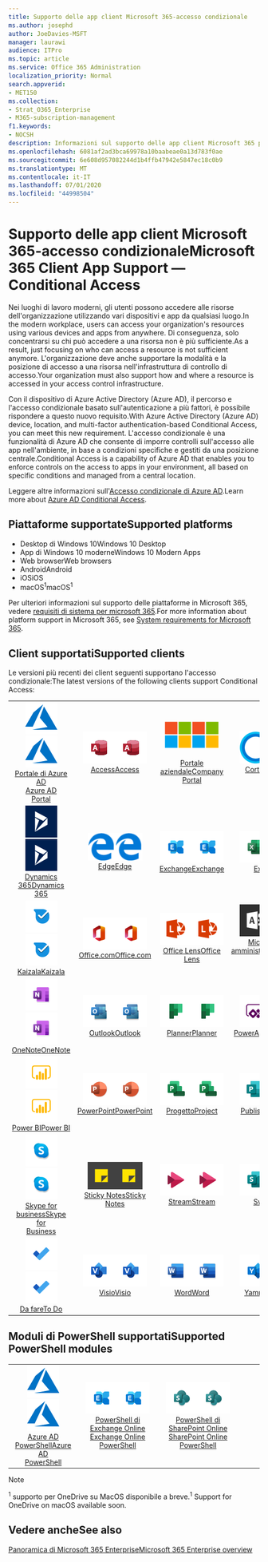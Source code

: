 ```yaml
---
title: Supporto delle app client Microsoft 365-accesso condizionale
ms.author: josephd
author: JoeDavies-MSFT
manager: laurawi
audience: ITPro
ms.topic: article
ms.service: Office 365 Administration
localization_priority: Normal
search.appverid:
- MET150
ms.collection:
- Strat_O365_Enterprise
- M365-subscription-management
f1.keywords:
- NOCSH
description: Informazioni sul supporto delle app client Microsoft 365 per l'accesso condizionale
ms.openlocfilehash: 6081af2ad3bca69978a10baabeae0a13d783f0ae
ms.sourcegitcommit: 6e608d957082244d1b4ffb47942e5847ec18c0b9
ms.translationtype: MT
ms.contentlocale: it-IT
ms.lasthandoff: 07/01/2020
ms.locfileid: "44998504"
---
```

# <a name="microsoft-365-client-app-support--conditional-access"></a><span data-ttu-id="d6e63-103">Supporto delle app client Microsoft 365-accesso condizionale</span><span class="sxs-lookup"><span data-stu-id="d6e63-103">Microsoft 365 Client App Support — Conditional Access</span></span>

<span data-ttu-id="d6e63-104">Nei luoghi di lavoro moderni, gli utenti possono accedere alle risorse dell'organizzazione utilizzando vari dispositivi e app da qualsiasi luogo.</span><span class="sxs-lookup"><span data-stu-id="d6e63-104">In the modern workplace, users can access your organization's resources using various devices and apps from anywhere.</span></span> <span data-ttu-id="d6e63-105">Di conseguenza, solo concentrarsi su chi può accedere a una risorsa non è più sufficiente.</span><span class="sxs-lookup"><span data-stu-id="d6e63-105">As a result, just focusing on who can access a resource is not sufficient anymore.</span></span> <span data-ttu-id="d6e63-106">L'organizzazione deve anche supportare la modalità e la posizione di accesso a una risorsa nell'infrastruttura di controllo di accesso.</span><span class="sxs-lookup"><span data-stu-id="d6e63-106">Your organization must also support how and where a resource is accessed in your access control infrastructure.</span></span>

<span data-ttu-id="d6e63-107">Con il dispositivo di Azure Active Directory (Azure AD), il percorso e l'accesso condizionale basato sull'autenticazione a più fattori, è possibile rispondere a questo nuovo requisito.</span><span class="sxs-lookup"><span data-stu-id="d6e63-107">With Azure Active Directory (Azure AD) device, location, and multi-factor authentication-based Conditional Access, you can meet this new requirement.</span></span> <span data-ttu-id="d6e63-108">L'accesso condizionale è una funzionalità di Azure AD che consente di imporre controlli sull'accesso alle app nell'ambiente, in base a condizioni specifiche e gestiti da una posizione centrale.</span><span class="sxs-lookup"><span data-stu-id="d6e63-108">Conditional Access is a capability of Azure AD that enables you to enforce controls on the access to apps in your environment, all based on specific conditions and managed from a central location.</span></span>

<span data-ttu-id="d6e63-109">Leggere altre informazioni sull'[Accesso condizionale di Azure AD](https://docs.microsoft.com/azure/active-directory/conditional-access/).</span><span class="sxs-lookup"><span data-stu-id="d6e63-109">Learn more about [Azure AD Conditional Access](https://docs.microsoft.com/azure/active-directory/conditional-access/).</span></span>

## <a name="supported-platforms"></a><span data-ttu-id="d6e63-110">Piattaforme supportate</span><span class="sxs-lookup"><span data-stu-id="d6e63-110">Supported platforms</span></span>

 - <span data-ttu-id="d6e63-111">Desktop di Windows 10</span><span class="sxs-lookup"><span data-stu-id="d6e63-111">Windows 10 Desktop</span></span>
 - <span data-ttu-id="d6e63-112">App di Windows 10 moderne</span><span class="sxs-lookup"><span data-stu-id="d6e63-112">Windows 10 Modern Apps</span></span>
 - <span data-ttu-id="d6e63-113">Web browser</span><span class="sxs-lookup"><span data-stu-id="d6e63-113">Web browsers</span></span>
 - <span data-ttu-id="d6e63-114">Android</span><span class="sxs-lookup"><span data-stu-id="d6e63-114">Android</span></span>
 - <span data-ttu-id="d6e63-115">iOS</span><span class="sxs-lookup"><span data-stu-id="d6e63-115">iOS</span></span>
 - <span data-ttu-id="d6e63-116">macOS<sup>1</sup></span><span class="sxs-lookup"><span data-stu-id="d6e63-116">macOS<sup>1</sup></span></span>

<span data-ttu-id="d6e63-117">Per ulteriori informazioni sul supporto delle piattaforme in Microsoft 365, vedere [requisiti di sistema per microsoft 365](https://products.office.com/office-system-requirements).</span><span class="sxs-lookup"><span data-stu-id="d6e63-117">For more information about platform support in Microsoft 365, see [System requirements for Microsoft 365](https://products.office.com/office-system-requirements).</span></span>

## <a name="supported-clients"></a><span data-ttu-id="d6e63-118">Client supportati</span><span class="sxs-lookup"><span data-stu-id="d6e63-118">Supported clients</span></span>

<span data-ttu-id="d6e63-119">Le versioni più recenti dei client seguenti supportano l'accesso condizionale:</span><span class="sxs-lookup"><span data-stu-id="d6e63-119">The latest versions of the following clients support Conditional Access:</span></span>

| | | | | | |
|:---:|:---:|:---:|:---:|:---:|:---:|
| <span data-ttu-id="d6e63-120">![Icona di Azure](media/o365-azure-64x64.png)</span><span class="sxs-lookup"><span data-stu-id="d6e63-120">![Azure icon](media/o365-azure-64x64.png)</span></span> <br> [<span data-ttu-id="d6e63-121">Portale di Azure AD <br></span><span class="sxs-lookup"><span data-stu-id="d6e63-121">Azure AD <br> Portal </span></span>](https://azure.microsoft.com/features/azure-portal/) | <span data-ttu-id="d6e63-122">![Icona Access](media/o365-access-64x64.png)</span><span class="sxs-lookup"><span data-stu-id="d6e63-122">![Access icon](media/o365-access-64x64.png)</span></span> <br> [<span data-ttu-id="d6e63-123">Access</span><span class="sxs-lookup"><span data-stu-id="d6e63-123">Access</span></span>](https://products.office.com/access) | <span data-ttu-id="d6e63-124">![Icona portale aziendale](media/o365-microsoft-64x64.png)</span><span class="sxs-lookup"><span data-stu-id="d6e63-124">![Company portal icon](media/o365-microsoft-64x64.png)</span></span> <br> [<span data-ttu-id="d6e63-125"><br>Portale aziendale</span><span class="sxs-lookup"><span data-stu-id="d6e63-125">Company <br> Portal </span></span>](https://docs.microsoft.com/intune-user-help/sign-in-to-the-company-portal)  | <span data-ttu-id="d6e63-126">![Icona Cortana](media/o365-cortana-64x64.png)</span><span class="sxs-lookup"><span data-stu-id="d6e63-126">![Cortana icon](media/o365-cortana-64x64.png)</span></span> <br> [<span data-ttu-id="d6e63-127">Cortana</span><span class="sxs-lookup"><span data-stu-id="d6e63-127">Cortana</span></span>](https://www.microsoft.com/cortana) | <span data-ttu-id="d6e63-128">![Icona di approfondimento](media/o365-delve-64x64.png)</span><span class="sxs-lookup"><span data-stu-id="d6e63-128">![Delve icon](media/o365-delve-64x64.png)</span></span> <br> [<span data-ttu-id="d6e63-129">Delve</span><span class="sxs-lookup"><span data-stu-id="d6e63-129">Delve</span></span>](https://products.office.com/business/intelligent-search) 
| <span data-ttu-id="d6e63-130">![Icona Dynamics 365](media/o365-dynamics365-64x64.png)</span><span class="sxs-lookup"><span data-stu-id="d6e63-130">![Dynamics 365 icon](media/o365-dynamics365-64x64.png)</span></span> <br> [<span data-ttu-id="d6e63-131">Dynamics 365</span><span class="sxs-lookup"><span data-stu-id="d6e63-131">Dynamics 365</span></span>](https://dynamics.microsoft.com) | <span data-ttu-id="d6e63-132">![Icona del server perimetrale](media/o365-edge-64x64.png)</span><span class="sxs-lookup"><span data-stu-id="d6e63-132">![Edge icon](media/o365-edge-64x64.png)</span></span> <br> [<span data-ttu-id="d6e63-133">Edge</span><span class="sxs-lookup"><span data-stu-id="d6e63-133">Edge</span></span>](https://www.microsoft.com/windows/microsoft-edge) | <span data-ttu-id="d6e63-134">![Icona di Exchange](media/o365-exchange-64x64.png)</span><span class="sxs-lookup"><span data-stu-id="d6e63-134">![Exchange icon](media/o365-exchange-64x64.png)</span></span> <br> [<span data-ttu-id="d6e63-135">Exchange</span><span class="sxs-lookup"><span data-stu-id="d6e63-135">Exchange</span></span>](https://products.office.com/exchange/exchange-online) | <span data-ttu-id="d6e63-136">![Icona Excel](media/o365-excel-64x64.png)</span><span class="sxs-lookup"><span data-stu-id="d6e63-136">![Excel icon](media/o365-excel-64x64.png)</span></span> <br> [<span data-ttu-id="d6e63-137">Excel</span><span class="sxs-lookup"><span data-stu-id="d6e63-137">Excel</span></span>](https://products.office.com/excel) | <span data-ttu-id="d6e63-138">![Icona maschere](media/o365-forms-64x64.png)</span><span class="sxs-lookup"><span data-stu-id="d6e63-138">![Forms icon](media/o365-forms-64x64.png)</span></span> <br> [<span data-ttu-id="d6e63-139">Maschere</span><span class="sxs-lookup"><span data-stu-id="d6e63-139">Forms</span></span>](https://flow.microsoft.com/connectors/shared_microsoftforms/microsoft-forms/) 
| <span data-ttu-id="d6e63-140">![Icona di Kaizala](media/o365-kaizala-64x64.png)</span><span class="sxs-lookup"><span data-stu-id="d6e63-140">![Kaizala icon](media/o365-kaizala-64x64.png)</span></span> <br> [<span data-ttu-id="d6e63-141">Kaizala</span><span class="sxs-lookup"><span data-stu-id="d6e63-141">Kaizala</span></span>](https://products.office.com/en/business/microsoft-kaizala) | <span data-ttu-id="d6e63-142">![Icona Office.com](media/o365-office-64x64.png)</span><span class="sxs-lookup"><span data-stu-id="d6e63-142">![Office.com icon](media/o365-office-64x64.png)</span></span> <br> [<span data-ttu-id="d6e63-143">Office.com</span><span class="sxs-lookup"><span data-stu-id="d6e63-143">Office.com</span></span>](https://www.office.com/) | <span data-ttu-id="d6e63-144">![Icona dell'obiettivo](media/o365-lens-64x64.png)</span><span class="sxs-lookup"><span data-stu-id="d6e63-144">![Lens icon](media/o365-lens-64x64.png)</span></span> <br> [<span data-ttu-id="d6e63-145">Office Lens</span><span class="sxs-lookup"><span data-stu-id="d6e63-145">Office Lens</span></span>](https://www.microsoft.com/p/office-lens/9wzdncrfj3t8?activetab=pivot%3Aoverviewtab) | <span data-ttu-id="d6e63-146">![Icona di amministrazione di Office 365](media/o365-o365admin-64x64.png)</span><span class="sxs-lookup"><span data-stu-id="d6e63-146">![Office 365 Admin icon](media/o365-o365admin-64x64.png)</span></span> <br> [<span data-ttu-id="d6e63-147">Microsoft 365 <br> amministratore</span><span class="sxs-lookup"><span data-stu-id="d6e63-147">Microsoft 365 <br> Admin</span></span>](https://products.office.com/business/manage-office-365-admin-app) | <span data-ttu-id="d6e63-148">![Icona di OneDrive for business](media/o365-OneDrive-64x64.png)</span><span class="sxs-lookup"><span data-stu-id="d6e63-148">![OneDrive for Business icon](media/o365-OneDrive-64x64.png)</span></span> <br> [<span data-ttu-id="d6e63-149">OneDrive<sup>1</sup></span><span class="sxs-lookup"><span data-stu-id="d6e63-149">OneDrive<sup>1</sup></span></span>](https://products.office.com/onedrive-for-business/online-cloud-storage) 
| <span data-ttu-id="d6e63-150">![Icona di OneNote](media/o365-OneNote-64x64.png)</span><span class="sxs-lookup"><span data-stu-id="d6e63-150">![OneNote icon](media/o365-OneNote-64x64.png)</span></span> <br> [<span data-ttu-id="d6e63-151">OneNote</span><span class="sxs-lookup"><span data-stu-id="d6e63-151">OneNote</span></span>](https://products.office.com/onenote) | <span data-ttu-id="d6e63-152">![Icona di Outlook](media/o365-outlook-64x64.png)</span><span class="sxs-lookup"><span data-stu-id="d6e63-152">![Outlook icon](media/o365-outlook-64x64.png)</span></span> <br> [<span data-ttu-id="d6e63-153">Outlook</span><span class="sxs-lookup"><span data-stu-id="d6e63-153">Outlook</span></span>](https://products.office.com/outlook) | <span data-ttu-id="d6e63-154">![Icona Planner](media/o365-planner-64x64.png)</span><span class="sxs-lookup"><span data-stu-id="d6e63-154">![Planner icon](media/o365-planner-64x64.png)</span></span> <br> [<span data-ttu-id="d6e63-155">Planner</span><span class="sxs-lookup"><span data-stu-id="d6e63-155">Planner</span></span>](https://products.office.com/business/task-management-software) | <span data-ttu-id="d6e63-156">![Icona di PowerApps](media/o365-powerapps-64x64.png)</span><span class="sxs-lookup"><span data-stu-id="d6e63-156">![PowerApps icon](media/o365-powerapps-64x64.png)</span></span> <br> [<span data-ttu-id="d6e63-157">PowerApps</span><span class="sxs-lookup"><span data-stu-id="d6e63-157">PowerApps</span></span>](https://powerapps.microsoft.com) | <span data-ttu-id="d6e63-158">![Icona Power automatizzate](media/o365-flow-64x64.png)</span><span class="sxs-lookup"><span data-stu-id="d6e63-158">![Power Automate icon](media/o365-flow-64x64.png)</span></span> <br> [<span data-ttu-id="d6e63-159"><br>Automatizzare la potenza</span><span class="sxs-lookup"><span data-stu-id="d6e63-159">Power <br> Automate</span></span>](https://flow.microsoft.com)
| <span data-ttu-id="d6e63-160">![Icona PowerBI](media/o365-powerbi-64x64.png)</span><span class="sxs-lookup"><span data-stu-id="d6e63-160">![PowerBI icon](media/o365-powerbi-64x64.png)</span></span> <br> [<span data-ttu-id="d6e63-161">Power BI</span><span class="sxs-lookup"><span data-stu-id="d6e63-161">Power BI</span></span>](https://powerbi.microsoft.com) | <span data-ttu-id="d6e63-162">![Icona PowerPoint](media/o365-powerpoint-64x64.png)</span><span class="sxs-lookup"><span data-stu-id="d6e63-162">![PowerPoint icon](media/o365-powerpoint-64x64.png)</span></span> <br> [<span data-ttu-id="d6e63-163">PowerPoint</span><span class="sxs-lookup"><span data-stu-id="d6e63-163">PowerPoint</span></span>](https://products.office.com/powerpoint) | <span data-ttu-id="d6e63-164">![Icona progetto](media/o365-project-64x64.png)</span><span class="sxs-lookup"><span data-stu-id="d6e63-164">![Project icon](media/o365-project-64x64.png)</span></span> <br> [<span data-ttu-id="d6e63-165">Progetto</span><span class="sxs-lookup"><span data-stu-id="d6e63-165">Project</span></span>](https://products.office.com/project) | <span data-ttu-id="d6e63-166">![Icona di Publisher](media/o365-publisher-64x64.png)</span><span class="sxs-lookup"><span data-stu-id="d6e63-166">![Publisher icon](media/o365-publisher-64x64.png)</span></span> <br> [<span data-ttu-id="d6e63-167">Publisher</span><span class="sxs-lookup"><span data-stu-id="d6e63-167">Publisher</span></span>](https://products.office.com/publisher) | <span data-ttu-id="d6e63-168">![Icona di SharePoint](media/o365-sharepoint-64x64.png)</span><span class="sxs-lookup"><span data-stu-id="d6e63-168">![SharePoint icon](media/o365-sharepoint-64x64.png)</span></span> <br> [<span data-ttu-id="d6e63-169">SharePoint</span><span class="sxs-lookup"><span data-stu-id="d6e63-169">Sharepoint</span></span>](https://products.office.com/sharepoint) 
| <span data-ttu-id="d6e63-170">![Icona di Skype for Business](media/o365-skypeforbusiness-64x64.png)</span><span class="sxs-lookup"><span data-stu-id="d6e63-170">![Skype for Business icon](media/o365-skypeforbusiness-64x64.png)</span></span> <br> [<span data-ttu-id="d6e63-171">Skype for <br> business</span><span class="sxs-lookup"><span data-stu-id="d6e63-171">Skype for <br> Business</span></span>](https://www.skype.com/business/) | <span data-ttu-id="d6e63-172">![Icona note adesive](media/o365-stickynotes-64x64.png)</span><span class="sxs-lookup"><span data-stu-id="d6e63-172">![Sticky Notes icon](media/o365-stickynotes-64x64.png)</span></span> <br> [<span data-ttu-id="d6e63-173">Sticky Notes</span><span class="sxs-lookup"><span data-stu-id="d6e63-173">Sticky Notes</span></span>](https://www.microsoft.com/p/microsoft-sticky-notes/9nblggh4qghw) | <span data-ttu-id="d6e63-174">![Icona di Stream](media/o365-stream-64x64.png)</span><span class="sxs-lookup"><span data-stu-id="d6e63-174">![Stream icon](media/o365-stream-64x64.png)</span></span> <br> [<span data-ttu-id="d6e63-175">Stream</span><span class="sxs-lookup"><span data-stu-id="d6e63-175">Stream</span></span>](https://stream.microsoft.com) | <span data-ttu-id="d6e63-176">![Icona Sway](media/o365-sway-64x64.png)</span><span class="sxs-lookup"><span data-stu-id="d6e63-176">![Sway icon](media/o365-sway-64x64.png)</span></span> <br> [<span data-ttu-id="d6e63-177">Sway</span><span class="sxs-lookup"><span data-stu-id="d6e63-177">Sway</span></span>](https://sway.com) | <span data-ttu-id="d6e63-178">![icona di Teams](media/o365-teams-64x64.png)</span><span class="sxs-lookup"><span data-stu-id="d6e63-178">![Teams icon](media/o365-teams-64x64.png)</span></span> <br> [<span data-ttu-id="d6e63-179">Teams</span><span class="sxs-lookup"><span data-stu-id="d6e63-179">Teams</span></span>](https://products.office.com/microsoft-teams/group-chat-software) 
| <span data-ttu-id="d6e63-180">![Icona da fare](media/o365-todo-64x64.png)</span><span class="sxs-lookup"><span data-stu-id="d6e63-180">![To Do icon](media/o365-todo-64x64.png)</span></span> <br> [<span data-ttu-id="d6e63-181">Da fare</span><span class="sxs-lookup"><span data-stu-id="d6e63-181">To Do</span></span>](https://todo.microsoft.com) | <span data-ttu-id="d6e63-182">![Icona Visio](media/o365-visio-64x64.png)</span><span class="sxs-lookup"><span data-stu-id="d6e63-182">![Visio icon](media/o365-visio-64x64.png)</span></span> <br> [<span data-ttu-id="d6e63-183">Visio</span><span class="sxs-lookup"><span data-stu-id="d6e63-183">Visio</span></span>](https://products.office.com/visio/flowchart-software) | <span data-ttu-id="d6e63-184">![Icona Word](media/o365-word-64x64.png)</span><span class="sxs-lookup"><span data-stu-id="d6e63-184">![Word icon](media/o365-word-64x64.png)</span></span> <br> [<span data-ttu-id="d6e63-185">Word</span><span class="sxs-lookup"><span data-stu-id="d6e63-185">Word</span></span>](https://products.office.com/word) | <span data-ttu-id="d6e63-186">![Icona di Yammer](media/o365-yammer-64x64.png)</span><span class="sxs-lookup"><span data-stu-id="d6e63-186">![Yammer icon](media/o365-yammer-64x64.png)</span></span> <br> [<span data-ttu-id="d6e63-187">Yammer</span><span class="sxs-lookup"><span data-stu-id="d6e63-187">Yammer</span></span>](https://products.office.com/yammer/yammer-overview)

## <a name="supported-powershell-modules"></a><span data-ttu-id="d6e63-188">Moduli di PowerShell supportati</span><span class="sxs-lookup"><span data-stu-id="d6e63-188">Supported PowerShell modules</span></span>

| | | | | | |
|:---:|:---:|:---:|:---:|:---:|:---:|
| <span data-ttu-id="d6e63-189">![Icona di Azure](media/o365-azure-64x64.png)</span><span class="sxs-lookup"><span data-stu-id="d6e63-189">![Azure icon](media/o365-azure-64x64.png)</span></span> <br> [<span data-ttu-id="d6e63-190">Azure AD <br> PowerShell</span><span class="sxs-lookup"><span data-stu-id="d6e63-190">Azure AD <br> PowerShell</span></span>](https://docs.microsoft.com/powershell/azure/active-directory/overview?view=azureadps-2.0) | <span data-ttu-id="d6e63-191">![Icona di Exchange](media/o365-exchange-64x64.png)</span><span class="sxs-lookup"><span data-stu-id="d6e63-191">![Exchange icon](media/o365-exchange-64x64.png)</span></span> <br> [<span data-ttu-id="d6e63-192">PowerShell di Exchange Online <br></span><span class="sxs-lookup"><span data-stu-id="d6e63-192">Exchange Online <br> PowerShell</span></span>](https://docs.microsoft.com/powershell/exchange/exchange-online/exchange-online-powershell?view=exchange-ps) | <span data-ttu-id="d6e63-193">![Icona di SharePoint](media/o365-sharepoint-64x64.png)</span><span class="sxs-lookup"><span data-stu-id="d6e63-193">![SharePoint icon](media/o365-sharepoint-64x64.png)</span></span> <br> [<span data-ttu-id="d6e63-194">PowerShell di SharePoint Online <br></span><span class="sxs-lookup"><span data-stu-id="d6e63-194">SharePoint Online <br> PowerShell</span></span>](https://docs.microsoft.com/powershell/sharepoint/sharepoint-online/connect-sharepoint-online)

> [!NOTE]
> <span data-ttu-id="d6e63-195"><sup>1</sup> supporto per OneDrive su MacOS disponibile a breve.</span><span class="sxs-lookup"><span data-stu-id="d6e63-195"><sup>1</sup> Support for OneDrive on macOS available soon.</span></span>

## <a name="see-also"></a><span data-ttu-id="d6e63-196">Vedere anche</span><span class="sxs-lookup"><span data-stu-id="d6e63-196">See also</span></span>

[<span data-ttu-id="d6e63-197">Panoramica di Microsoft 365 Enterprise</span><span class="sxs-lookup"><span data-stu-id="d6e63-197">Microsoft 365 Enterprise overview</span></span>](https://docs.microsoft.com/microsoft-365/enterprise/microsoft-365-overview)
